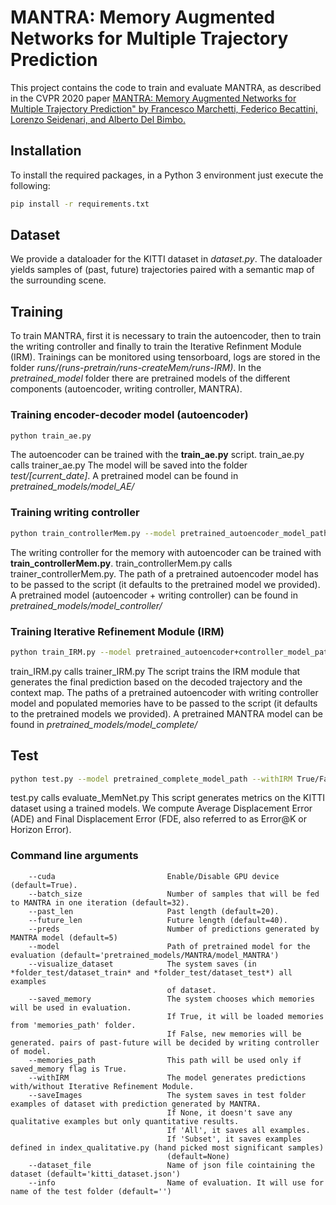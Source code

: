 # MANTRA: Memory Augmented Networks for Multiple Trajectory Prediction
This project contains the code to train and evaluate MANTRA, as described in the CVPR 2020 paper
[MANTRA: Memory Augmented Networks for Multiple Trajectory Prediction" by Francesco Marchetti, Federico Becattini, Lorenzo Seidenari, and Alberto Del Bimbo.](https://openaccess.thecvf.com/content_CVPR_2020/papers/Marchetti_MANTRA_Memory_Augmented_Networks_for_Multiple_Trajectory_Prediction_CVPR_2020_paper.pdf)

## Installation
To install the required packages, in a Python 3 environment just execute the following: 
```bash
pip install -r requirements.txt
```

## Dataset
We provide a dataloader for the KITTI dataset in *dataset.py*. The dataloader yields samples of (past, future) trajectories paired with a semantic map of the surrounding scene.

## Training
To train MANTRA, first it is necessary to train the autoencoder, then to train the writing controller and finally to train the Iterative
Refinment Module (IRM).
Trainings can be monitored using tensorboard, logs are stored in the folder *runs/(runs-pretrain/runs-createMem/runs-IRM)*.
In the *pretrained_model* folder there are pretrained models of the different components (autoencoder, writing controller, MANTRA).

### Training encoder-decoder model (autoencoder)
```bash
python train_ae.py
```
The autoencoder can be trained with the **train_ae.py** script. train_ae.py calls trainer_ae.py
The model will be saved into the folder *test/[current_date]*.
A pretrained model can be found in *pretrained_models/model_AE/*

### Training writing controller
```bash
python train_controllerMem.py --model pretrained_autoencoder_model_path
```
The writing controller for the memory with autoencoder can be trained with **train_controllerMem.py**.
train_controllerMem.py calls trainer_controllerMem.py.
The path of a pretrained autoencoder model has to be passed to the script (it defaults to the pretrained model we provided).
A pretrained model (autoencoder + writing controller) can be found in *pretrained_models/model_controller/*

### Training Iterative Refinement Module (IRM)
```bash
python train_IRM.py --model pretrained_autoencoder+controller_model_path
```
train_IRM.py calls trainer_IRM.py
The script trains the IRM module that generates the final prediction based on the decoded trajectory and the context map.
The paths of a pretrained autoencoder with writing controller model and populated memories have to be passed to the script (it defaults to the
pretrained models we provided).
A pretrained MANTRA model can be found in *pretrained_models/model_complete/*


## Test
```bash
python test.py --model pretrained_complete_model_path --withIRM True/False --saved_memory True/False
```
test.py calls evaluate_MemNet.py
This script generates metrics on the KITTI dataset using a trained models. We compute Average Displacement Error (ADE) and Final Displacement Error (FDE, also referred to as Error@K or Horizon Error).

### Command line arguments
```
    --cuda                         Enable/Disable GPU device (default=True).
    --batch_size                   Number of samples that will be fed to MANTRA in one iteration (default=32).
    --past_len                     Past length (default=20).
    --future_len                   Future length (default=40).
    --preds                        Number of predictions generated by MANTRA model (default=5)
    --model                        Path of pretrained model for the evaluation (default='pretrained_models/MANTRA/model_MANTRA')
    --visualize_dataset            The system saves (in *folder_test/dataset_train* and *folder_test/dataset_test*) all examples
                                   of dataset.
    --saved_memory                 The system chooses which memories will be used in evaluation.
                                   If True, it will be loaded memories from 'memories_path' folder.
                                   If False, new memories will be generated. pairs of past-future will be decided by writing controller of model.
    --memories_path                This path will be used only if saved_memory flag is True.
    --withIRM                      The model generates predictions with/without Iterative Refinement Module.
    --saveImages                   The system saves in test folder examples of dataset with prediction generated by MANTRA.
                                   If None, it doesn't save any qualitative examples but only quantitative results.
                                   If 'All', it saves all examples.
                                   If 'Subset', it saves examples defined in index_qualitative.py (hand picked most significant samples)
                                   (default=None)
    --dataset_file                 Name of json file cointaining the dataset (default='kitti_dataset.json')
    --info                         Name of evaluation. It will use for name of the test folder (default='')

```

